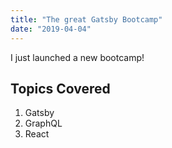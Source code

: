 ```yaml
---
title: "The great Gatsby Bootcamp"
date: "2019-04-04"
---
```


I just launched a new bootcamp!

## Topics Covered

1. Gatsby
2. GraphQL
3. React